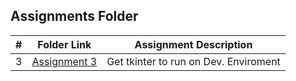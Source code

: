 ##  Assignments Folder

|   #   | Folder Link | Assignment Description |
| :---: | ----------- | ---------------------- |
|   3   |     [Assignment 3](https://github.com/user/repo/blob/branch/other_file.md)        | Get tkinter to run on Dev. Enviroment                       |
